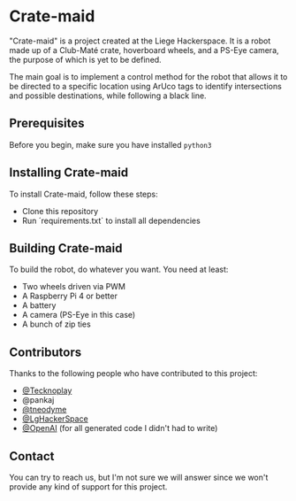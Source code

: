 # Crate-maid

"Crate-maid" is a project created at the Liege Hackerspace. It is a robot made up of a Club-Maté crate, hoverboard wheels, and a PS-Eye camera, the purpose of which is yet to be defined.

The main goal is to implement a control method for the robot that allows it to be directed to a specific location using ArUco tags to identify intersections and possible destinations, while following a black line.

## Prerequisites

Before you begin, make sure you have installed `python3`

## Installing Crate-maid

To install Crate-maid, follow these steps:

* Clone this repository
* Run ´requirements.txt` to install all dependencies

## Building Crate-maid

To build the robot, do whatever you want. You need at least:

* Two wheels driven via PWM
* A Raspberry Pi 4 or better
* A battery
* A camera (PS-Eye in this case)
* A bunch of zip ties

## Contributors

Thanks to the following people who have contributed to this project:

* [@Tecknoplay](https://twitter.com/TecknoPlay) 
* @pankaj
* [@tneodyme](https://twitter.com/tNeodyme)
* [@LgHackerSpace](https://twitter.com/LgHackerSpace)
* [@OpenAI](https://twitter.com/openai) (for all generated code I didn't had to write)

## Contact

You can try to reach us, but I'm not sure we will answer since we won't provide any kind of support for this project.